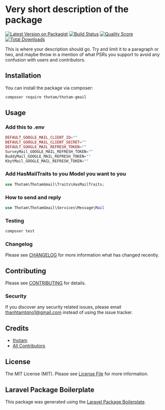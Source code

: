 # Very short description of the package

[![Latest Version on Packagist](https://img.shields.io/packagist/v/thotam/thotam-gmail.svg?style=flat-square)](https://packagist.org/packages/thotam/thotam-gmail)
[![Build Status](https://img.shields.io/travis/thotam/thotam-gmail/master.svg?style=flat-square)](https://travis-ci.org/thotam/thotam-gmail)
[![Quality Score](https://img.shields.io/scrutinizer/g/thotam/thotam-gmail.svg?style=flat-square)](https://scrutinizer-ci.com/g/thotam/thotam-gmail)
[![Total Downloads](https://img.shields.io/packagist/dt/thotam/thotam-gmail.svg?style=flat-square)](https://packagist.org/packages/thotam/thotam-gmail)

This is where your description should go. Try and limit it to a paragraph or two, and maybe throw in a mention of what PSRs you support to avoid any confusion with users and contributors.

## Installation

You can install the package via composer:

```bash
composer require thotam/thotam-gmail
```

## Usage

### Add this to .env

```php
DEFAULT_GOOGLE_MAIL_CLIENT_ID=""
DEFAULT_GOOGLE_MAIL_CLIENT_SECRET=""
DEFAULT_GOOGLE_MAIL_REFRESH_TOKEN=""
SurveyMail_GOOGLE_MAIL_REFRESH_TOKEN=""
BuddyMail_GOOGLE_MAIL_REFRESH_TOKEN=""
KbytMail_GOOGLE_MAIL_REFRESH_TOKEN=""
```

### Add HasMailTraits to you Model you want to you

```php
use Thotam\ThotamGmail\Traits\HasMailTraits;
```

### How to send and reply

```php
use Thotam\ThotamGmail\Services\Message\Mail
```

### Testing

```bash
composer test
```

### Changelog

Please see [CHANGELOG](CHANGELOG.md) for more information what has changed recently.

## Contributing

Please see [CONTRIBUTING](CONTRIBUTING.md) for details.

### Security

If you discover any security related issues, please email thanhtamtqno1@gmail.com instead of using the issue tracker.

## Credits

-   [thotam](https://github.com/thotam)
-   [All Contributors](../../contributors)

## License

The MIT License (MIT). Please see [License File](LICENSE.md) for more information.

## Laravel Package Boilerplate

This package was generated using the [Laravel Package Boilerplate](https://laravelpackageboilerplate.com).
